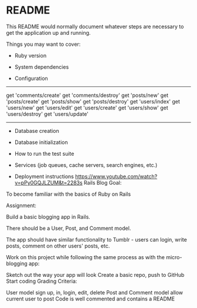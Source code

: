 # README

This README would normally document whatever steps are necessary to get the
application up and running.

Things you may want to cover:

* Ruby version

* System dependencies

* Configuration
***
get 'comments/create'
get 'comments/destroy'
get 'posts/new'
get 'posts/create'
get 'posts/show'
get 'posts/destroy'
get 'users/index'
get 'users/new'
get 'users/edit'
get 'users/create'
get 'users/show'
get 'users/destroy'
get 'users/update'
***

* Database creation

* Database initialization

* How to run the test suite

* Services (job queues, cache servers, search engines, etc.)

* Deployment instructions
https://www.youtube.com/watch?v=pPy0GQJLZUM&t=2283s
Rails Blog
Goal:

To become familiar with the basics of Ruby on Rails

Assignment:

Build a basic blogging app in Rails.

There should be a User, Post, and Comment model.

The app should have similar functionality to Tumblr - users can login, write posts, comment on other users' posts, etc.

Work on this project while following the same process as with the micro-blogging app:

Sketch out the way your app will look
Create a basic repo, push to GitHub
Start coding
Grading Criteria:

User model sign up, in, login, edit, delete
Post and Comment model allow current user to post
Code is well commented and contains a README

